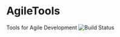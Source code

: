 # AgileTools
Tools for Agile Development
![Build Status](https://travis-ci.org/Purpleyou/AgileTools.svg?branch=master)
